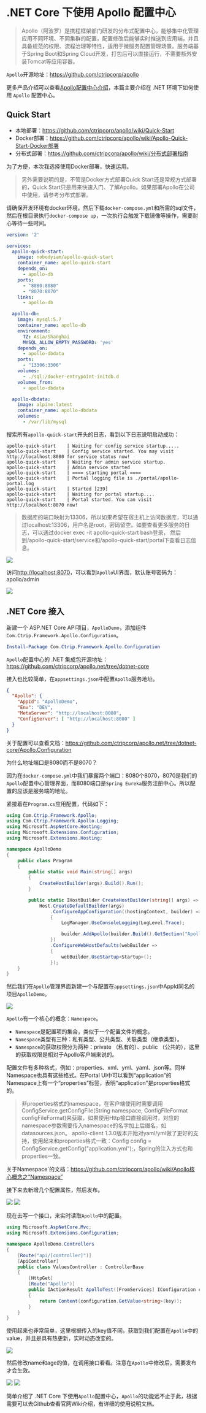 # .NET Core 下使用 Apollo 配置中心

> Apollo（阿波罗）是携程框架部门研发的分布式配置中心，能够集中化管理应用不同环境、不同集群的配置，配置修改后能够实时推送到应用端，并且具备规范的权限、流程治理等特性，适用于微服务配置管理场景。服务端基于Spring Boot和Spring Cloud开发，打包后可以直接运行，不需要额外安装Tomcat等应用容器。

`Apollo`开源地址：<https://github.com/ctripcorp/apollo>

更多产品介绍可以查看[Apollo配置中心介绍](https://github.com/ctripcorp/apollo/wiki/Apollo配置中心介绍)，本篇主要介绍在 .NET 环境下如何使用 `Apollo` 配置中心。

## Quick Start

- 本地部署：<https://github.com/ctripcorp/apollo/wiki/Quick-Start>
- Docker部署：<https://github.com/ctripcorp/apollo/wiki/Apollo-Quick-Start-Docker部署>
- 分布式部署：<https://github.com/ctripcorp/apollo/wiki/分布式部署指南>

为了方便，本次我选择使用Docker部署，快速运用。

> 另外需要说明的是，不管是Docker方式部署Quick Start还是常规方式部署的，Quick Start只是用来快速入门、了解Apollo。如果部署Apollo在公司中使用，请参考分布式部署。

请确保开发环境有docker环境，然后下载`docker-compose.yml`和所需的sql文件，然后在根目录执行`docker-compose up`，一次执行会触发下载镜像等操作，需要耐心等待一些时间。

```yml
version: '2'

services:
  apollo-quick-start:
    image: nobodyiam/apollo-quick-start
    container_name: apollo-quick-start
    depends_on:
      - apollo-db
    ports:
      - "8080:8080"
      - "8070:8070"
    links:
      - apollo-db

  apollo-db:
    image: mysql:5.7
    container_name: apollo-db
    environment:
      TZ: Asia/Shanghai
      MYSQL_ALLOW_EMPTY_PASSWORD: 'yes'
    depends_on:
      - apollo-dbdata
    ports:
      - "13306:3306"
    volumes:
      - ./sql:/docker-entrypoint-initdb.d
    volumes_from:
      - apollo-dbdata

  apollo-dbdata:
    image: alpine:latest
    container_name: apollo-dbdata
    volumes:
      - /var/lib/mysql
```

搜索所有`apollo-quick-start`开头的日志，看到以下日志说明启动成功：

```log
apollo-quick-start    | Waiting for config service startup.....
apollo-quick-start    | Config service started. You may visit http://localhost:8080 for service status now!
apollo-quick-start    | Waiting for admin service startup.
apollo-quick-start    | Admin service started
apollo-quick-start    | ==== starting portal ====
apollo-quick-start    | Portal logging file is ./portal/apollo-portal.log
apollo-quick-start    | Started [239]
apollo-quick-start    | Waiting for portal startup....
apollo-quick-start    | Portal started. You can visit http://localhost:8070 now!
```

> 数据库的端口映射为13306，所以如果希望在宿主机上访问数据库，可以通过localhost:13306，用户名是root，密码留空。如要查看更多服务的日志，可以通过docker exec -it apollo-quick-start bash登录， 然后到/apollo-quick-start/service和/apollo-quick-start/portal下查看日志信息。

![ ](./images/apollo-in-dotnet-01.png)

访问<http://localhost:8070>，可以看到`Apollo`UI界面，默认账号密码为：apollo/admin

![ ](./images/apollo-in-dotnet-02.png)

## .NET Core 接入

新建一个 ASP.NET Core API项目，`ApolloDemo`，添加组件`Com.Ctrip.Framework.Apollo.Configuration`。

```PowerShell
Install-Package Com.Ctrip.Framework.Apollo.Configuration
```

`Apollo`配置中心的 .NET 集成包开源地址：<https://github.com/ctripcorp/apollo.net/tree/dotnet-core>

接入也比较简单，在`appsettings.json`中配置`Apollo`服务地址。

```json
{
  "Apollo": {
    "AppId": "ApolloDemo",
    "Env": "DEV",
    "MetaServer": "http://localhost:8080",
    "ConfigServer": [ "http://localhost:8080" ]
  }
}
```

关于配置可以查看文档：<https://github.com/ctripcorp/apollo.net/tree/dotnet-core/Apollo.Configuration>

为什么地址端口是8080而不是8070？

因为在`docker-compose.yml`中我们暴露两个端口：8080个8070，8070是我们的`Apollo`配置中心管理界面，而8080端口是`Spring Eureka`服务注册中心。所以配置的应该是服务端的地址。

紧接着在`Program.cs`应用配置，代码如下：

```csharp {18-23}
using Com.Ctrip.Framework.Apollo;
using Com.Ctrip.Framework.Apollo.Logging;
using Microsoft.AspNetCore.Hosting;
using Microsoft.Extensions.Configuration;
using Microsoft.Extensions.Hosting;

namespace ApolloDemo
{
    public class Program
    {
        public static void Main(string[] args)
        {
            CreateHostBuilder(args).Build().Run();
        }

        public static IHostBuilder CreateHostBuilder(string[] args) =>
            Host.CreateDefaultBuilder(args)
                .ConfigureAppConfiguration((hostingContext, builder) =>
                {
                    LogManager.UseConsoleLogging(LogLevel.Trace);

                    builder.AddApollo(builder.Build().GetSection("Apollo")).AddDefault();
                })
                .ConfigureWebHostDefaults(webBuilder =>
                {
                    webBuilder.UseStartup<Startup>();
                });
    }
}
```

然后我们在`Apollo`管理界面新建一个与配置在`appsettings.json`中AppId同名的项目`ApolloDemo`。

![ ](./images/apollo-in-dotnet-03.png)

`Apollo`有一个核心的概念：`Namespace`。

- `Namespace`是配置项的集合，类似于一个配置文件的概念。
- `Namespace`类型有三种：私有类型、公共类型、关联类型（继承类型）。
- `Namespace`的获取权限分为两种：private （私有的）、public （公共的），这里的获取权限是相对于Apollo客户端来说的。

配置文件有多种格式，例如：properties、xml、yml、yaml、json等。同样Namespace也具有这些格式。在Portal UI中可以看到“application”的Namespace上有一个“properties”标签，表明“application”是properties格式的。

> 非properties格式的namespace，在客户端使用时需要调用ConfigService.getConfigFile(String namespace, ConfigFileFormat configFileFormat)来获取，如果使用Http接口直接调用时，对应的namespace参数需要传入namespace的名字加上后缀名，如datasources.json。
> apollo-client 1.3.0版本开始对yaml/yml做了更好的支持，使用起来和properties格式一致：Config config = ConfigService.getConfig("application.yml");，Spring的注入方式也和properties一致。

关于Namespace`的文档：<https://github.com/ctripcorp/apollo/wiki/Apollo核心概念之“Namespace”>

接下来去新增几个配置属性，然后发布。

![ ](./images/apollo-in-dotnet-04.png)
![ ](./images/apollo-in-dotnet-05.png)

现在去写一个接口，来实时读取`Apollo`中的配置。

```csharp
using Microsoft.AspNetCore.Mvc;
using Microsoft.Extensions.Configuration;

namespace ApolloDemo.Controllers
{
    [Route("api/[controller]")]
    [ApiController]
    public class ValuesController : ControllerBase
    {
        [HttpGet]
        [Route("Apollo")]
        public IActionResult ApolloTest([FromServices] IConfiguration configuration, string key)
        {
            return Content(configuration.GetValue<string>(key));
        }
    }
}
```

使用起来也非常简单，这里根据传入的key值不同，获取到我们配置在`Apollo`中的value，并且是具有热更新，实时动态改变的。

![ ](./images/apollo-in-dotnet-06.png)

然后修改name和age的值，在调用接口看看。注意在`Apollo`中修改后，需要发布才会生效。

![ ](./images/apollo-in-dotnet-07.png)
![ ](./images/apollo-in-dotnet-08.png)

简单介绍了 .NET Core 下使用`Apollo`配置中心，`Apollo`的功能远不止于此，根据需要可以去Github查看官网Wiki介绍，有详细的使用说明文档。
